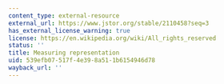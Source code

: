 ```yaml
---
content_type: external-resource
external_url: https://www.jstor.org/stable/2110458?seq=3
has_external_license_warning: true
license: https://en.wikipedia.org/wiki/All_rights_reserved
status: ''
title: Measuring representation
uid: 539efb07-517f-4e39-8a51-1b6154946d78
wayback_url: ''
---
```

